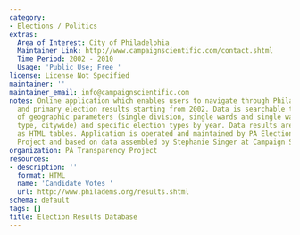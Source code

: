 ```yaml
---
category:
- Elections / Politics
extras:
  Area of Interest: City of Philadelphia
  Maintainer Link: http://www.campaignscientific.com/contact.shtml
  Time Period: 2002 - 2010
  Usage: 'Public Use; Free '
license: License Not Specified
maintainer: ''
maintainer_email: info@campaignscientific.com
notes: Online application which enables users to navigate through Philadelphia general
  and primary election results starting from 2002. Data is searchable through a combination
  of geographic parameters (single division, single wards and single wards by vote
  type, citywide) and specific election types by year. Data results are displayed
  as HTML tables. Application is operated and maintained by PA Election Transparency
  Project and based on data assembled by Stephanie Singer at Campaign Scientific.
organization: PA Transparency Project
resources:
- description: ''
  format: HTML
  name: 'Candidate Votes '
  url: http://www.philadems.org/results.shtml
schema: default
tags: []
title: Election Results Database
---
```

